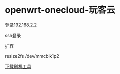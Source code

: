 # openwrt-onecloud-玩客云


登录192.168.2.2

ssh登录

扩容

resize2fs /dev/mmcblk1p2


[下载刷机工具](https://xd1314.lanzoul.com/iXHbz17bqjhc)

